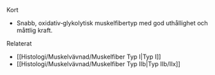 Kort
- Snabb, oxidativ‑glykolytisk muskelfibertyp med god uthållighet och måttlig kraft.

Relaterat
- [[Histologi/Muskelvävnad/Muskelfiber Typ I|Typ I]]
- [[Histologi/Muskelvävnad/Muskelfiber Typ IIb|Typ IIb/IIx]]

